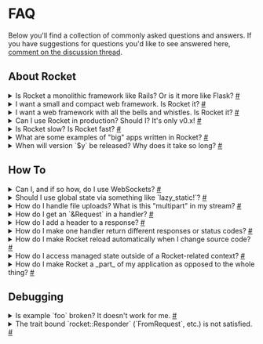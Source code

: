 # FAQ

Below you'll find a collection of commonly asked questions and answers. If you
have suggestions for questions you'd like to see answered here, [comment on the
discussion thread].

[comment on the discussion thread]: https://github.com/SergioBenitez/Rocket/discussions/1836

## About Rocket

<details id="monolithic">
<summary>
Is Rocket a monolithic framework like Rails? Or is it more like Flask?
<a class="headerlink" href="#monolithic" title="permalink">#</a>
</summary>
<div class="content">

Neither!

Rocket's core is small yet complete with respect to security and correctness. It
mainly consists of:

  * Guard traits like [`FromRequest`] and [`FromData`].
  * Derive macros for all common traits.
  * Attribute macros for routing.
  * Thorough compile and launch-time checking.
  * Zero-copy parsers and validators for common formats like multipart and SSE.
  * Syntax sugar extensions for features like async streams and traits.
  * Optional features for functionality like TLS, secrets, and so on.

The goal is for functionality like templating, sessions, ORMs, and so on to be
implemented entirely outside of Rocket while maintaining a first-class feel and
experience. Indeed, crates like [`rocket_dyn_templates`] and [`rocket_db_pools`]
do just this. As a result, Rocket is neither "bare-bones" nor is it a kitchen
sink for all possible features.

Unlike other frameworks, Rocket makes it its mission to help you avoid security
and correctness blunders. It does this by including, out-of-the-box:

  * A flexible, type-based [configuration](../configuration/) system.
  * [Security and privacy headers](@api/rocket/shield/) by default.
  * Zero-Copy RFC compliant [URI parsers](@api/rocket/http/uri).
  * Safe, [typed URIs](@api/rocket/macro.uri.html) with compile-time checking.
  * [Compile-time and launch-time route checking](@api/rocket/attr.route.html).
  * A [testing framework](@api/rocket/local) with sync and `async` variants.
  * Safe, exclusive access to fully decoded HTTP values.
  * Mandatory [data limits](@api/rocket/data/struct.Limits.html) to prevent
    trivial DoS attacks.

Of course, this functionality comes at a compile-time cost (but notably, _not_
at a runtime cost), impacting Rocket's clean build-time. For comparison, here's
what building "Hello, world!" for the first time in popular Rust web frameworks
looks like:

| Framework            | Dependencies | Build Time |
|----------------------|--------------|------------|
| Rocket 0.5-rc.2      | 151          | 50s        |
| Actix-Web 4.0.1      | 155          | 40s        |
| Tide 0.16            | 202          | 37s        |
| Warp 0.3.2           | 132          | 30s        |
| Axum 0.5.4           | 81           | 18s        |

<small>· Measurements taken on a MacBookPro15,1 Intel Core i9 @ 2.9GHZ, macOS
12.1, Rust 1.60 stable. Best of 3.</small><br />
<small>· Rocket includes features like multipart parsing and static file
serving that would require additional deps in other frameworks.</small>

Of course, iterative build-time is nearly identical for all frameworks, and the
time can be further reduced by using faster linkers like `lld`. We think the
trade-off is worth it. Rocket will never compromise security, correctness, or
usability to "win" at benchmarks of any sort.

</div>
</details>

[`rocket_dyn_templates`]: @api/rocket_dyn_templates
[`rocket_db_pools`]: @api/rocket_db_pools

<details id="compact">
<summary>
I want a small and compact web framework. Is Rocket it?
<a class="headerlink" href="#compact" title="permalink">#</a>
</summary>
<div class="content">

We think so! See ["Is Rocket a monolithic framework like Rails?"](#monolithic)
</div>
</details>

<details id="complete">
<summary>
I want a web framework with all the bells and whistles. Is Rocket it?
<a class="headerlink" href="#complete" title="permalink">#</a>
</summary>
<div class="content">

We think so! See ["Is Rocket a monolithic framework like Rails?"](#monolithic)
</div>
</details>

<details id="in-prod">
<summary>
Can I use Rocket in production? Should I? It's only v0.x!
<a class="headerlink" href="#in-prod" title="permalink">#</a>
</summary>
<div class="content">

We **enthusiastically** recommend using Rocket in production, with the following
non-exhaustive list of caveats:

  1. Run Rocket behind a reverse proxy like HAProxy or in a production load
     balancing environment. Rocket (Hyper) doesn't employ any defenses against
     DDoS attacks or certain DoS attacks which can be mitigated by an external
     service.

  2. Use a TLS termination proxy (perhaps from 1.) for zero-downtime certificate
     rotation.

  3. Properly configure your databases and database pools, especially with
     respect to the pool size.

  4. Ensure no blocking I/O happens outside of `spawn_blocking()` invocations.

While Rocket _is_ still in the `0.x` phase, the version number is purely a
stylistic choice. In fact, we consider Rocket to be the most mature web
framework in the Rust ecosystem. To our knowledge, Rocket is the only Rust web
framework that correctly implements:

  * Server-Sent Events
  * Graceful Shutdown
  * Form Parsing with Arbitrarily Structure
  * Zero-Copy, RFC Conforming URI Types
  * Ambiguity-Free Routing
  * Streamed Multipart Uploads

If you're coming from a different ecosystem, you should feel comfortable
considering Rocket's `v0.x` as someone else's `vx.0`. Rust and Cargo's semver
policy, and Rocket's strict adherence to it, ensures that Rocket will _never_
break your application when upgrading from `0.x.y` to `0.x.z`, where `z >= y`.
Furthermore, we backport _all_ security and correctness patches to the previous
major release (`0.{x-1}.y`), so your application remains secure if you need time
to upgrade.

</div>
</details>

<details id="performance">
<summary>
Is Rocket slow? Is Rocket fast?
<a class="headerlink" href="#performance" title="permalink">#</a>
</summary>
<div class="content">

Rocket is pretty fast.

A commonly repeated myth is that Rocket's great usability comes at the cost of
runtime performance. _**This is false.**_ Rocket's usability derives largely
from compile-time checks with _zero_ bearing on runtime performance.

So what about benchmarks? Well, benchmarking is _hard_, and besides often being
conducted incorrectly<em>*</em>, often appear to say more than they do. So, when
you see a benchmark for "Hello, world!", you should know that the benchmark's
relevance doesn't extend far beyond those specific "Hello, world!" servers and
the specific way the measurement was taken. In other words, it provides _some_
baseline that is hard to extrapolate to real-world use-cases, _your_ use-case.

Nevertheless, here are some things you can consider as _generally_ true about
Rocket applications:

  * They'll perform much, _much_ better than those written in scripting
    languages like Python or Ruby.
  * They'll perform much better than those written in VM or JIT languages like
    JavaScript or Java.
  * They'll perform a bit better than those written in compiled-to-native but
    GC'd languages like Go.
  * They'll perform competitively with those written in compiled-to-native,
    non-GC'd languages like Rust or C.

Again, we emphasize _generally_ true. It is trivial to write a Rocket
application that is slower than a similar Python application.

Besides a framework's _internal_ performance, you should also consider whether
it enables your _application itself_ to perform well. Rocket takes great care to
enable your application to perform as little work as possible through
unique-to-Rocket features like [managed state], [request-local state], and
zero-copy parsing and deserialization.

<small>* A common mistake is to pit against Rocket's "Hello, world!" without
normalizing for response size, especially security headers.</small>

</div>
</details>

[managed state]: ../state/#managed-state
[request-local state]: ../state/#request-local-state

<details id="showcase">
<summary>
What are some examples of "big" apps written in Rocket?
<a class="headerlink" href="#showcase" title="permalink">#</a>
</summary>
<div class="content">

Here are some notable projects and websites in Rocket we're aware of:

  * [Vaultwarden] - A BitWarden Server
  * [Rust-Lang.org] - Rust Language Website
  * [Plume] - Federated Blogging Engine
  * [Hagrid] - OpenPGP KeyServer ([keys.openpgp.org](https://keys.openpgp.org/))
  * [SourceGraph Syntax Highlighter] - Syntax Highlighting API

[Let us know] if you have a notable, public facing application written in Rocket
you'd like to see here!

[Vaultwarden]: https://github.com/dani-garcia/vaultwarden
[Conduit]: https://conduit.rs/
[Rust-Lang.org]: https://www.rust-lang.org/
[Plume]: https://github.com/Plume-org/Plume
[Hagrid]: https://gitlab.com/hagrid-keyserver/hagrid/
[SourceGraph Syntax Highlighter]: https://github.com/sourcegraph/sourcegraph/tree/main/docker-images/syntax-highlighter
[Let us know]: https://github.com/SergioBenitez/Rocket/discussions/categories/show-and-tell

</div>
</details>

<details id="releases">
<summary>
When will version `$y` be released? Why does it take so long?
<a class="headerlink" href="#releases" title="permalink">#</a>
</summary>
<div class="content">

Rocket represents an ecosystem-wide effort to create a web framework that
enables writing web applications with unparalleled security, performance, and
usability. From design to implementation to documentation, Rocket is carefully
crafted to ensure the greatest productivity and reliability with the fewest
surprises. Our goal is to make Rocket a compelling choice across _all_
languages.

Accomplishing this takes time, and our efforts extend to the entire ecosystem.
For example, work for Rocket v0.5 included:

  * [Fixing correctness issues in `x509-parser`.](https://github.com/rusticata/x509-parser/pull/90)
  * [Reporting multiple](https://github.com/bikeshedder/deadpool/issues/114)
    [correctness issues](https://github.com/bikeshedder/deadpool/issues/113) in `deadpool`.
  * [Fixing a major usability issue in `async-stream`.](https://github.com/tokio-rs/async-stream/pull/57)
  * [Creating a brand new configuration library.](https://github.com/SergioBenitez/Figment)
  * [Updating](https://github.com/rousan/multer-rs/pull/21),
    [fixing](https://github.com/rousan/multer-rs/pull/29), and
    [maintaining](https://github.com/rousan/multer-rs/commit/2758e778e6aa2785b737c82fe45e58026bea2f01) `multer`.
  * [Significantly improving `async_trait` correctness and usability.](https://github.com/dtolnay/async-trait/pull/143)
  * [Porting `Pattern` APIs to stable.](https://github.com/SergioBenitez/stable-pattern)
  * [Porting macro diagnostics to stable.](https://github.com/SergioBenitez/proc-macro2-diagnostics)
  * [Creating a brand new byte unit library.](https://github.com/SergioBenitez/ubyte)
  * [Fixing a bug in `rustc`'s `libtest`.](https://github.com/rust-lang/rust/pull/78227)

A version of Rocket is released whenever it is feature-complete and exceeds
feature, security, and usability parity with the previous version. As a result,
specifying a release date is nearly impossible. We are _always_ willing to delay
a release if these properties are not readily evident.

We know it can be frustrating, but we hope you'll agree that Rocket is worth the
wait.

</div>
</details>

## How To

<details id="web-sockets">
<summary>
Can I, and if so how, do I use WebSockets?
<a class="headerlink" href="#web-sockets" title="permalink">#</a>
</summary>
<div class="content">

Rocket doesn't support WebSockets quite yet. We're [working on it].

That being said, Rocket _does_ suport [Server-Sent Events], which allows for
real-time _unidirectional_ communication from the server to the client. This is
often sufficient for many of the applications that WebSockets are typically used
for. For instance, the [chat example] uses SSE to implement a real-time,
multiroom chat application.
</div>
</details>

[working on it]: https://github.com/SergioBenitez/Rocket/issues/90
[Server-Sent Events]: @api/rocket/response/stream/struct.EventStream.html
[chat example]: @example/chat

<details id="global-state">
<summary>
Should I use global state via something like `lazy_static!`?
<a class="headerlink" href="#global-state" title="permalink">#</a>
</summary>
<div class="content">

No. Rocket's [managed state] provides a better alternative.

While it may be convenient or comfortable to use global state, the downsides are
numerous. They include:

  * The inability to test your application with different state.
  * The inability to run your application on different threads with different
    state.
  * The inability to know the state a route accesses by looking at its
    signature.
</div>
</details>

[managed state]: ../state/#managed-state

<details id="file-uploads">
<summary>
How do I handle file uploads? What is this "multipart" in my stream?
<a class="headerlink" href="#file-uploads" title="permalink">#</a>
</summary>
<div class="content">

For a quick example on how to handle file uploads, see [multipart forms]. The
gist is: use `Form<TempFile>` as a data guard.

File uploads are encoded and transmitted by the browser as [multipart] forms.
The raw stream, as seen by [`Data`] for example, thus contains the necessary
metadata to encode the form. Rocket's [`Form`] data guard can parse these form
submissions into any type that implements [`FromForm`]. This includes types like
[`TempFile`] which streams the decoded data to disk for persistence.
</div>
</details>

[multipart]: https://datatracker.ietf.org/doc/html/rfc7578
[multipart forms]: ../requests/#multipart
[`DataField`]: @api/rocket/form/struct.DataField.html
[`TempFile`]: @api/rocket/fs/enum.TempFile.html
[`DataField`]: @api/rocket/data/struct.Data.html
[`Form`]: @api/rocket/form/struct.Form.html
[`FromForm`]: @api/rocket/form/trait.FromForm.html
[`Data`]: @api/rocket/struct.Data.html

<details id="raw-request">
<summary>
How do I get an `&Request` in a handler?
<a class="headerlink" href="#raw-request" title="permalink">#</a>
</summary>
<div class="content">

You don't!

Rocket's [philosophy] is that as much of the request should be validated and
converted into useful typed values _before_ being processed. Allowing a
`Request` to be handled directly is incompatible with this idea.

Instead, Rocket's handlers work through _guards_, reified as traits, which
validate and extract parts of a request as needed. Rocket automatically invokes
these guards for you, so custom guards are write-once-use-everywhere. Rocket
won't invoke a handler with failing guards. This way, handlers only deal with
fully validated, typed, secure values.

Rocket provides all of the guard implementations you would expect
out-of-the-box, and you can implement your own, too. See the following:

  * Parameter Guards: [`FromParam`]
  * Multi-Segment Guards: [`FromSegments`]
  * Data Guards: [`FromData`]
  * Form Guards: [`FromFrom`]
  * Request Guards: [`FromRequest`]
</div>
</details>

[philosophy]: ../introduction/#foreword
[`FromParam`]: @api/rocket/request/trait.FromParam.html
[`FromSegments`]: @api/rocket/request/trait.FromSegments.html
[`FromData`]: @api/rocket/data/trait.FromData.html
[`FromFrom`]: @api/rocket/form/trait.FromForm.html
[`FromRequest`]: @api/rocket/request/trait.FromRequest.html

<details id="response-headers">
<summary>
How do I add a header to a response?
<a class="headerlink" href="#response-headers" title="permalink">#</a>
</summary>
<div class="content">

That depends on the header!

Any "transport" headers (`Content-Length`, `Transfer-Encoding`, etc.) are
automatically set by Rocket and cannot be directly overridden for correctness
reasons. The rest are set by a route's [`Responder`].

**Status**

Rocket automatically sets a `Status` header for all responses. If a `Responder`
doesn't explicitly set a status, it defaults to `200`. Some responders, like
`Option<T>`, do set a status. See [`Responder`] and the [`status`] module for
details on setting a custom `Status` or overriding an existing one.

**Content-Type**

Rocket automatically sets a `Content-Type` header for types it implements
`Responder` for, so in the common case, there's nothing to do. This includes
types like `&str`, `&[u8]`, `NamedFile`, and so on. The [`content`] module docs
details setting a custom `Content-Type` or overriding an existing one.

**Everything Else**

To add a custom header, you'll need a custom [`Responder`]. Not to worry!
[`Responder` can be derived](@api/rocket/derive.Responder.html) in almost all
cases. If a type for the header you want to add already exists, you can directly
derive `Responder` for a struct that contains the header value, which adds the
header to the response:

```rust
# #[macro_use] extern crate rocket;
# use rocket::http::Header;

# type HeaderType = Header<'static>;

# impl<T> From<T> for MyResponder<T> {
#     fn from(inner: T) -> Self {
#         MyResponder { inner, header: Header::new("X-My-Header", "some value") }
#     }
# }

#[derive(Responder)]
struct MyResponder<T> {
    inner: T,
    header: HeaderType,
}

#[get("/")]
fn with_header() -> MyResponder<&'static str> {
    MyResponder::from("Hello, world!")
}
```

A `HeaderType` won't exist for custom headers, but you can define your own type.
As long as it implements `Into<Header>` for Rocket's [`Header`], the type can be
used as a field in derived struct.

Alternatively, you can always implement `Responder` directly. Make sure to
leverage existing responders in your implementation. For example, _don't_
serialize JSON manually. Instead, use the existing [`Json`] responder, like in
the example below:

```rust
# #[derive(rocket::serde::Serialize)]
# #[serde(crate = "rocket::serde")]
# struct Person { name: String, age: usize };

use rocket::request::Request;
use rocket::response::{self, Response, Responder};
use rocket::serde::json::Json;

impl<'r> Responder<'r, 'static> for Person {
    fn respond_to(self, req: &'r Request<'_>) -> response::Result<'static> {
        Response::build_from(Json(&self).respond_to(req)?)
            .raw_header("X-Person-Name", self.name)
            .raw_header("X-Person-Age", self.age.to_string())
            .ok()
    }
}
```

</div>
</details>

[`Responder`]: @api/rocket/response/trait.Responder.html
[`content`]: @api/rocket/response/content/index.html
[`status`]: @api/rocket/response/status/index.html
[`Header`]: @api/rocket/http/struct.Header.html
[`Json`]: @api/rocket/serde/json/struct.Json.html

<details id="multiple-responses">
<summary>
How do I make one handler return different responses or status codes?
<a class="headerlink" href="#multiple-responses" title="permalink">#</a>
</summary>
<div class="content">

If you're returning _two_ different responses, use a `Result<T, E>` or an
[`Either<A, B>`].

If you need to return _more_ than two kinds, [derive a custom `Responder`] `enum`:

```rust
# use rocket::response::Responder;
use rocket::fs::NamedFile;
use rocket::http::ContentType;

#[derive(Responder)]
enum Error<'r, T> {
    #[response(status = 400)]
    Unauthorized(T),
    #[response(status = 404)]
    NotFound(NamedFile),
    #[response(status = 500)]
    A(&'r str, ContentType),
}
```

</div>
</details>

[`Either<A, B>`]: https://docs.rs/either/1/either/enum.Either.html
[derive a custom `Responder`]: @api/rocket/derive.Responder.html

<details id="automatic-reload">
<summary>
How do I make Rocket reload automatically when I change source code?
<a class="headerlink" href="#automatic-reload" title="permalink">#</a>
</summary>
<div class="content">

In debug mode, Rocket automatically reloads templates for you. So if all you
need is live template reloading, Rocket's got you covered.

For everything else, you'll need to use an external tool like [`cargo-watch`],
[`watchexec`] or [`entr`]. With `cargo-watch`, you can automatically rebuild and
run a Rocket application by executing:

```sh
cargo watch -x run
```

To only restart on successful compilations, see [this note].
</div>
</details>

[`cargo-watch`]: https://github.com/watchexec/cargo-watch
[`watchexec`]: https://github.com/watchexec/watchexec
[`entr`]: http://eradman.com/entrproject/
[this note]: https://github.com/watchexec/cargo-watch/tree/b75ce2c260874dea480f4accfd46ab28709ec56a#restarting-an-application-only-if-the-buildcheck-succeeds

<details id="external-managed-state">
<summary>
How do I access managed state outside of a Rocket-related context?
<a class="headerlink" href="#external-managed-state" title="permalink">#</a>
</summary>
<div class="content">

Use an `Arc`, like this:

```rust
# use rocket::*;
use std::sync::Arc;

#[launch]
fn rocket() -> _ {
    # struct MyState;
    let state = Arc::new(MyState);

    let external = state.clone();
    std::thread::spawn(move || {
        let use_state = external;
    });

    rocket::build().manage(state)
}
```

</div>
</details>

<details id="internal-server">
<summary>
How do I make Rocket a _part_ of my application as opposed to the whole thing?
<a class="headerlink" href="#internal-server" title="permalink">#</a>
</summary>
<div class="content">

Use the `#[main]` attribute and manually call [`launch()`]:

```rust,no_run
#[rocket::main]
async fn main() {
    # let should_start_server = false;
    if should_start_server {
        let result = rocket::build().launch().await;
    } else {
        // do something else
    }
}
```

The cost to using the attribute is imperceptible and guarantees compatibility
with Rocket's async I/O.

</div>
</details>

[`launch()`]: @api/rocket/struct.Rocket.html#method.launch

## Debugging

<details id="broken-example">
<summary>
Is example `foo` broken? It doesn't work for me.
<a class="headerlink" href="#broken-example" title="permalink">#</a>
</summary>
<div class="content">

Almost certainly not.

Every example and code snippet you see in published documentation is tested by
the CI on every commit, and we only publish docs that pass the CI. Unless the CI
environment is broken, the examples _cannot_ be wrong.

Common mistakes when running examples include:

  * Looking at an example for version `y` but depending on version `x`. Select
    the proper git tag!
  * Looking at outdated examples on StackOverflow or Google. Check the
    date/version!
  * Not configuring the correct dependencies. See the example's `Cargo.toml`!
</div>
</details>

<details id="unsat-bound">
<summary>
The trait bound `rocket::Responder` (`FromRequest`, etc.) is not satisfied.
<a class="headerlink" href="#unsat-bound" title="permalink">#</a>
</summary>
<div class="content">

If you're fairly certain a type implements a given Rocket trait but still get an
error like:

```rust,ignore
error[E0277]: the trait bound `Foo: Responder<'_, '_>` is not satisfied
 --> src\main.rs:4:20
  |
4 | fn foo() -> Foo
  |             ^^^ the trait `Responder<'_, '_>` is not implemented for `Foo`
  |
  = note: required by `respond_to`
```

...then you're almost certainly depending, perhaps transitively, on _two
different versions_ of a single library. For example, you may be depending on
`rocket` which depends on `time 0.3` while also depending directly on `time
0.2`. Or you may depending on `rocket` from `crates.io` while depending on a
library that depends on `rocket` from `git`. A common instance of this mistake
is to depend on a `contrib` library from git while also depending on a
`crates.io` version of Rocket or vice-versa:

```toml
rocket = "0.5.0-rc.2"
rocket_db_pools = { git = "https://github.com/SergioBenitez/Rocket.git" }
```

This is _never_ correct. If libraries or applications interact via types from a
common library, those libraries or applications _must_ specify the _same_
version of that common library. This is because in Rust, types from two
different versions of a library or from different providers (like `git` vs.
`crates.io`) are _always_ considered distinct, even if they have the same name.
Therefore, even if a type implements a trait from one library, it _does not_
implement the trait from the other library (since it is considered to be a
_different_, _distinct_ library). In other words, you can _never_ mix two
different published versions of Rocket, a published version and a `git` version,
or two instances from different `git` revisions.

</div>
</details>
